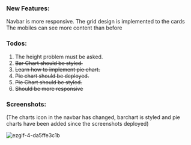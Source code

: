 ### New Features:

Navbar is more responsive.
The grid design is implemented to the cards
The mobiles can see more content than before

### Todos:

1. The height problem must be asked.
2. <s> Bar Chart should be styled. </s>
3. <s> Learn how to implement pie chart.</s>
4. <s> Pie chart should be deployed. </s>
5. <s> Pie Chart should be styled.</s>
6. <s> Should be more responsive</s>



### Screenshots:

(The charts icon in the navbar has changed, barchart is styled and pie charts have been added since the screenshots deployed) 

![ezgif-4-da5ffe3c1b](https://user-images.githubusercontent.com/61910163/175327047-c83dc257-f0a6-4791-a109-f667102db84a.gif)


